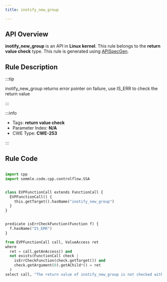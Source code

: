 ```yaml
---
title: inotify_new_group

---
```



## API Overview
**inotify_new_group** is an API in **Linux kernel**. This rule belongs to the **return value check** type. This rule is generated using [APISpecGen](../../tools/APISpecGen).
## Rule Description

:::tip

inotify_new_group returns error pointer on failure, use IS_ERR to check the return value

:::

:::info

- Tags: **return value check**
- Parameter Index: **N/A**
- CWE Type: **CWE-253**

:::

## Rule Code
```python

import cpp
import semmle.code.cpp.controlflow.SSA


class EVPFunctionCall extends FunctionCall {
  EVPFunctionCall() {
    this.getTarget().hasName("inotify_new_group")
  }
}


predicate isErrCheckFunction(Function f) {
  f.hasName("IS_ERR") 
}

from EVPFunctionCall call, ValueAccess ret
where
  ret = call.getAnAccess() and
  not exists(FunctionCall check |
    isErrCheckFunction(check.getTarget()) and
    check.getArgument(0).getAChild*() = ret
  )
select call, "The return value of inotify_new_group is not checked with IS_ERR."
    
```